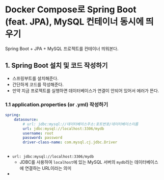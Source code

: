 # Docker Compose로 Spring Boot (feat. JPA), MySQL 컨테이너 동시에 띄우기
Spring Boot + JPA + MySQL 프로젝트를 컨테이너 띄워본다.

## 1. Spring Boot 설치 및 코드 작성하기
- 스프링부트를 설치해준다.
- 간단하게 코드를 작성해준다.
- 만약 지금 프로젝트를 실행하면 데이터베이스가 연결이 안되어 있어서 에러가 뜬다.

### 1.1 application.properties (or .yml) 작성하기
```yml
spring:
	datasource:
		# url: jdbc:mysql://데이터베이스주소:포트번호/데이터베이스이름
		url: jdbc:mysql://localhost:3306/mydb
		username: root
		password: password
		driver-class-name: com.mysql.cj.jdbc.Driver
		
```
- `url: jdbc:mysql://localhost:3306/mydb`
	- JDBC를 사용하여 `localhost`에 있는 MySQL 서버의 `mydb`라는 데이터베이스에 연결하는 URL이라는 의미
- 